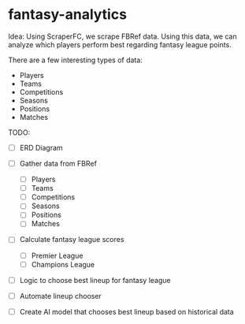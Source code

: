 # fantasy-analytics

Idea:
Using ScraperFC, we scrape FBRef data. Using this data, we can analyze which players perform best regarding fantasy league points.

There are a few interesting types of data:
- Players
- Teams
- Competitions
- Seasons
- Positions
- Matches

TODO:
- [ ] ERD Diagram
- [ ] Gather data from FBRef
  - [ ] Players
  - [ ] Teams
  - [ ] Competitions
  - [ ] Seasons
  - [ ] Positions
  - [ ] Matches
- [ ] Calculate fantasy league scores
  - [ ] Premier League
  - [ ] Champions League
- [ ] Logic to choose best lineup for fantasy league
- [ ] Automate lineup chooser
- [ ] Create AI model that chooses best lineup based on historical data

